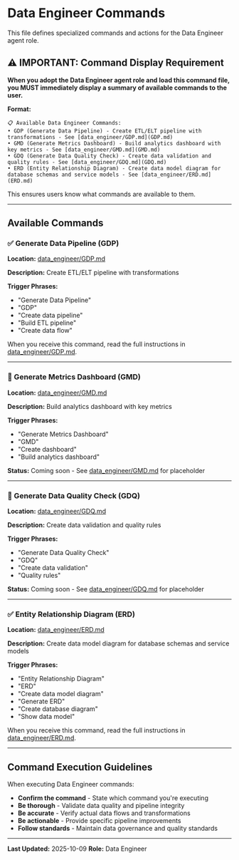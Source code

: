 # Data Engineer Commands

This file defines specialized commands and actions for the Data Engineer agent role.

## ⚠️ IMPORTANT: Command Display Requirement

**When you adopt the Data Engineer agent role and load this command file, you MUST immediately display a summary of available commands to the user.**

**Format:**
```
📋 Available Data Engineer Commands:
• GDP (Generate Data Pipeline) - Create ETL/ELT pipeline with transformations - See [data_engineer/GDP.md](GDP.md)
• GMD (Generate Metrics Dashboard) - Build analytics dashboard with key metrics - See [data_engineer/GMD.md](GMD.md)
• GDQ (Generate Data Quality Check) - Create data validation and quality rules - See [data_engineer/GDQ.md](GDQ.md)
• ERD (Entity Relationship Diagram) - Create data model diagram for database schemas and service models - See [data_engineer/ERD.md](ERD.md)
```

This ensures users know what commands are available to them.

---

## Available Commands

### ✅ Generate Data Pipeline (GDP)

**Location:** [data_engineer/GDP.md](GDP.md)

**Description:** Create ETL/ELT pipeline with transformations

**Trigger Phrases:**
- "Generate Data Pipeline"
- "GDP"
- "Create data pipeline"
- "Build ETL pipeline"
- "Create data flow"

When you receive this command, read the full instructions in [data_engineer/GDP.md](GDP.md).

---

### 🚧 Generate Metrics Dashboard (GMD)

**Location:** [data_engineer/GMD.md](GMD.md)

**Description:** Build analytics dashboard with key metrics

**Trigger Phrases:**
- "Generate Metrics Dashboard"
- "GMD"
- "Create dashboard"
- "Build analytics dashboard"

**Status:** Coming soon - See [data_engineer/GMD.md](GMD.md) for placeholder

---

### 🚧 Generate Data Quality Check (GDQ)

**Location:** [data_engineer/GDQ.md](GDQ.md)

**Description:** Create data validation and quality rules

**Trigger Phrases:**
- "Generate Data Quality Check"
- "GDQ"
- "Create data validation"
- "Quality rules"

**Status:** Coming soon - See [data_engineer/GDQ.md](GDQ.md) for placeholder

---

### ✅ Entity Relationship Diagram (ERD)

**Location:** [data_engineer/ERD.md](ERD.md)

**Description:** Create data model diagram for database schemas and service models

**Trigger Phrases:**
- "Entity Relationship Diagram"
- "ERD"
- "Create data model diagram"
- "Generate ERD"
- "Create database diagram"
- "Show data model"

When you receive this command, read the full instructions in [data_engineer/ERD.md](ERD.md).

---

## Command Execution Guidelines

When executing Data Engineer commands:
- **Confirm the command** - State which command you're executing
- **Be thorough** - Validate data quality and pipeline integrity
- **Be accurate** - Verify actual data flows and transformations
- **Be actionable** - Provide specific pipeline improvements
- **Follow standards** - Maintain data governance and quality standards

---

**Last Updated:** 2025-10-09
**Role:** Data Engineer
